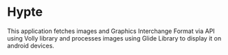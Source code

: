 # Hypte
This application fetches images and Graphics Interchange Format via API using Volly library and processes images using Glide Library to display it on android devices.
